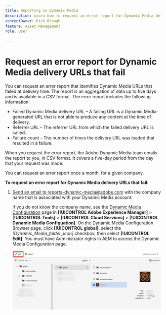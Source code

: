```yaml
---
title: Reporting in Dynamic Media
description: Learn how to request an error report for Dynamic Media deliver URLs that fail.
contentOwner: Rick Brough
feature: Asset Management
role: User

---
```


# Request an error report for Dynamic Media delivery URLs that fail

You can request an error report that identifies Dynamic Media URLs that failed at delivery time. The report is an aggregation of data up to five days and is available in a CSV format. The error report includes the following information:

* Failed Dynamic Media delivery URL &ndash; A failing URL is a Dynamic Media-generated URL that is not able to produce any content at the time of delivery.
* Referrer URL &ndash; The referrer URL from which the failed delivery URL is called.
* Failure count &ndash; The number of times the delivery URL was loaded that resulted in a failure.

When you request the error report, the Adobe Dynamic Media team emails the report to you, in CSV format. It covers a five-day period from the day that your request was made.

You can request an error report once a month, for a given company.

**To request an error report for Dynamic Media delivery URLs that fail:**

1. [Send an email to reports-dynamic-media@adobe.com](mailto:reports-dynamic-media@adobe.com) with the company name that is associated with your Dynamic Media account.

    If you do not know the company name, see the [Dynamic Media Configuration](https://experienceleague.adobe.com/docs/experience-manager-cloud-service/content/assets/dynamicmedia/config-dm.html?lang=en#configuring-dynamic-media-cloud-services) page in **[!UICONTROL Adobe Experience Manager]** > **[!UICONTROL Tools]** > **[!UICONTROL Cloud Services]** > **[!UICONTROL Dynamic Media Configuation]**. On the Dynamic Media Configuration Browser page, click **[!UICONTROL global]**, select the *[Dynamic_Media_folder_icon]* checkbox, then select **[!UICONTROL Edit]**. You must have Administrator rights in AEM to access the Dynamic Media Configuration page.

    ![Accessing the Dynamic Media Configuration page.](/help/assets/dynamic-media/assets/reporting-accessdmconfig.png)





